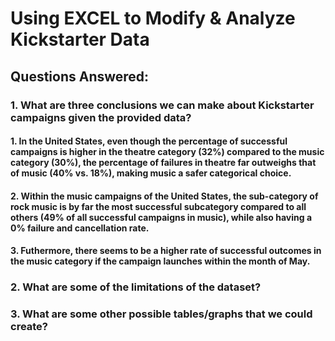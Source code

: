# Using **EXCEL** to Modify & Analyze Kickstarter Data

## Questions Answered:

### **1. What are three conclusions we can make about Kickstarter campaigns given the provided data?**

####    1. In the United States, even though the percentage of successful campaigns is higher in the theatre category (32%) compared to the music category (30%), the percentage of failures in theatre far outweighs that of music (40% vs. 18%), making music a safer categorical choice.
####    2. Within the music campaigns of the United States, the sub-category of rock music is by far the most successful subcategory compared to all others (49% of all successful campaigns in music), while also having a 0% failure and cancellation rate. 
####    3. Futhermore, there seems to be a higher rate of successful outcomes in the music category if the campaign launches within the month of May. 

### **2. What are some of the limitations of the dataset?**

### **3. What are some other possible tables/graphs that we could create?**


